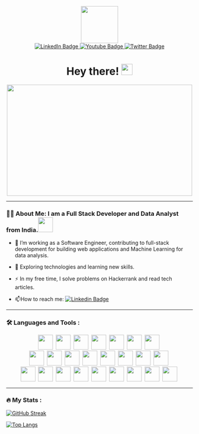 <div id="header" align="center">
  <img src="https://media.giphy.com/media/M9gbBd9nbDrOTu1Mqx/giphy.gif" width="100"/>
</div>
<div id="badges" align="center">
  <a href="https://www.linkedin.com/in/127001-sameer">
    <img src="https://img.shields.io/badge/LinkedIn-blue?style=for-the-badge&logo=linkedin&logoColor=white" alt="LinkedIn Badge"/>
  </a>
  <a href="mailto:pieisnot22by7@gmail.com">
    <img src="https://img.shields.io/badge/Gmail-red?style=for-the-badge&logo=gmail&logoColor=white" alt="Youtube Badge"/>
  </a>
  <a href="https://instagram.com/im_sameer_29?igshid=OGQ5ZDc2ODk2ZA==">
    <img src="https://img.shields.io/badge/Instagram-pink?style=for-the-badge&logo=instagram&logoColor=red" alt="Twitter Badge"/>
  </a>
</div>
<!-- <img src="https://komarev.com/ghpvc/?username=Sitama-from-IITM&style=flat-square&color=blue" alt=""/> -->
<h1 align="center">
  Hey there!
  <img src="https://media.giphy.com/media/hvRJCLFzcasrR4ia7z/giphy.gif" width="30px"/>
</h1>
<div align="center">
  <img src="https://media.giphy.com/media/dWesBcTLavkZuG35MI/giphy.gif" width="500" height="300"/>
</div>

---

### :man_technologist: About Me: I am a Full Stack Developer and Data Analyst from India.<img src="https://media.giphy.com/media/WUlplcMpOCEmTGBtBW/giphy.gif" width="40">
- :telescope: I’m working as a Software Engineer, contributing to full-stack development for building web applications and Machine Learning for data analysis.

- :seedling: Exploring technologies and learning new skills.

- :zap: In my free time, I solve problems on Hackerrank and read tech articles.

- :mailbox:How to reach me: [![Linkedin Badge](https://img.shields.io/badge/-Sameer-blue?style=flat&logo=Linkedin&logoColor=white)](https://www.linkedin.com/in/127001-sameer)

---

### :hammer_and_wrench: Languages and Tools :
<div align="center">
    <img src="https://cdn.jsdelivr.net/gh/devicons/devicon/icons/matlab/matlab-original.svg" width="40" height="40" />&nbsp;
    <img src="https://cdn.jsdelivr.net/gh/devicons/devicon/icons/vscode/vscode-original.svg" width="40" height="40" />&nbsp;
    <img src="https://cdn.jsdelivr.net/gh/devicons/devicon/icons/atom/atom-original.svg" width="40" height="40" />&nbsp;
    <img src="https://cdn.jsdelivr.net/gh/devicons/devicon/icons/heroku/heroku-original.svg" width="40" height="40" />&nbsp;
    <img src="https://cdn.jsdelivr.net/gh/devicons/devicon/icons/git/git-original.svg" width="40" height="40" />&nbsp;
    <img src="https://cdn.jsdelivr.net/gh/devicons/devicon/icons/github/github-original.svg" width="40" height="40" />&nbsp;
    <img src="https://cdn.jsdelivr.net/gh/devicons/devicon/icons/figma/figma-original.svg" width="40" height="40" />&nbsp;
    <br>
    <img src="https://cdn.jsdelivr.net/gh/devicons/devicon/icons/c/c-original.svg" width="40" height="40" />&nbsp;
    <img src="https://cdn.jsdelivr.net/gh/devicons/devicon/icons/cplusplus/cplusplus-original.svg" width="40" height="40" />&nbsp;
    <img src="https://cdn.jsdelivr.net/gh/devicons/devicon/icons/python/python-original.svg" width="40" height="40" />&nbsp;
    <img src="https://cdn.jsdelivr.net/gh/devicons/devicon/icons/javascript/javascript-original.svg" width="40" height="40" />&nbsp;
    <img src="https://cdn.jsdelivr.net/gh/devicons/devicon/icons/mysql/mysql-original.svg" width="40" height="40" />&nbsp; 
    <img src="https://cdn.jsdelivr.net/gh/devicons/devicon/icons/numpy/numpy-original.svg" width="40" height="40" />&nbsp;
    <img src="https://cdn.jsdelivr.net/gh/devicons/devicon/icons/pandas/pandas-original.svg" width="40" height="40" />&nbsp;
    <img src="https://cdn.jsdelivr.net/gh/devicons/devicon/icons/tensorflow/tensorflow-original.svg" width="40" height="40" />&nbsp;
    <br>
    <img src="https://cdn.jsdelivr.net/gh/devicons/devicon/icons/html5/html5-original.svg" width="40" height="40" />&nbsp;
    <img src="https://cdn.jsdelivr.net/gh/devicons/devicon/icons/css3/css3-original.svg" width="40" height="40" />&nbsp;
    <img src="https://cdn.jsdelivr.net/gh/devicons/devicon/icons/bootstrap/bootstrap-original.svg" width="40" height="40" />&nbsp;
    <img src="https://cdn.jsdelivr.net/gh/devicons/devicon/icons/jquery/jquery-original.svg" width="40" height="40" />&nbsp;
    <img src="https://cdn.jsdelivr.net/gh/devicons/devicon/icons/react/react-original.svg" width="40" height="40" />&nbsp;
    <img src="https://cdn.jsdelivr.net/gh/devicons/devicon/icons/redux/redux-original.svg" width="40" height="40" />&nbsp;  
    <img src="https://cdn.jsdelivr.net/gh/devicons/devicon/icons/nodejs/nodejs-original.svg" width="40" height="40" />&nbsp;
    <img src="https://cdn.jsdelivr.net/gh/devicons/devicon/icons/mongodb/mongodb-original.svg" width="40" height="40" />&nbsp;
    <img src="https://cdn.jsdelivr.net/gh/devicons/devicon/icons/npm/npm-original-wordmark.svg" width="40" height="40" />&nbsp;
</div>

---

### :fire: My Stats :
[![GitHub Streak](http://github-readme-streak-stats.herokuapp.com?user=403errors&exclude_days=Sun%2CSat)](https://git.io/streak-stats)


[![Top Langs](https://github-readme-stats.vercel.app/api/top-langs/?username=403errors&layout=compact&theme=vision-friendly-default)](https://github.com/anuraghazra/github-readme-stats)
